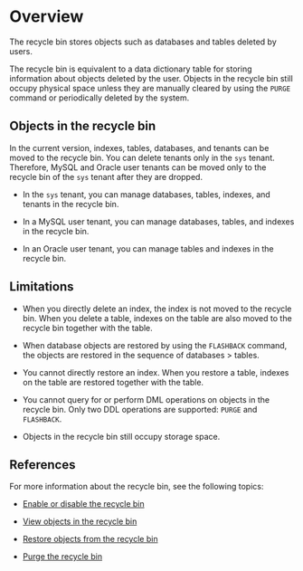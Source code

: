 # Overview

The recycle bin stores objects such as databases and tables deleted by users.

The recycle bin is equivalent to a data dictionary table for storing information about objects deleted by the user. Objects in the recycle bin still occupy physical space unless they are manually cleared by using the `PURGE` command or periodically deleted by the system.

## Objects in the recycle bin

In the current version, indexes, tables, databases, and tenants can be moved to the recycle bin. You can delete tenants only in the `sys` tenant. Therefore, MySQL and Oracle user tenants can be moved only to the recycle bin of the `sys` tenant after they are dropped.

* In the `sys` tenant, you can manage databases, tables, indexes, and tenants in the recycle bin.

* In a MySQL user tenant, you can manage databases, tables, and indexes in the recycle bin.

* In an Oracle user tenant, you can manage tables and indexes in the recycle bin.

## Limitations

* When you directly delete an index, the index is not moved to the recycle bin. When you delete a table, indexes on the table are also moved to the recycle bin together with the table.

* When database objects are restored by using the `FLASHBACK` command, the objects are restored in the sequence of databases > tables.

* You cannot directly restore an index. When you restore a table, indexes on the table are restored together with the table.

* You cannot query for or perform DML operations on objects in the recycle bin. Only two DDL operations are supported: `PURGE` and `FLASHBACK`.

* Objects in the recycle bin still occupy storage space.

## References

For more information about the recycle bin, see the following topics:

* [Enable or disable the recycle bin](../500.recyclebin-management/200.turn-the-recyclebin-on-or-off.md)

* [View objects in the recycle bin](../500.recyclebin-management/300.view-the-recyclebin-objects.md)

* [Restore objects from the recycle bin](../500.recyclebin-management/400.restore-the-recyclebin-objects.md)

* [Purge the recycle bin](../500.recyclebin-management/500.purge-the-recyclebin.md)
